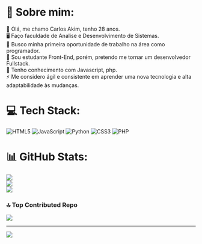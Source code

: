# 💫 Sobre mim:
🔭 Olá, me chamo Carlos Akim, tenho 28 anos.<br>🖥  Faço faculdade de Analise e Desenvolvimento de Sistemas.<br>🤝 Busco minha primeira oportunidade de trabalho na área como programador.<br>🌱 Sou estudante Front-End, porém, pretendo me tornar um desenvolvedor Fullstack.<br>💬 Tenho conhecimento com Javascript, php.<br>⚡ Me considero ágil e consistente em aprender uma nova tecnologia e alta adaptabilidade às mudanças.


# 💻 Tech Stack:
![HTML5](https://img.shields.io/badge/html5-%23E34F26.svg?style=for-the-badge&logo=html5&logoColor=white) ![JavaScript](https://img.shields.io/badge/javascript-%23323330.svg?style=for-the-badge&logo=javascript&logoColor=%23F7DF1E) ![Python](https://img.shields.io/badge/python-3670A0?style=for-the-badge&logo=python&logoColor=ffdd54) ![CSS3](https://img.shields.io/badge/css3-%231572B6.svg?style=for-the-badge&logo=css3&logoColor=white) ![PHP](https://img.shields.io/badge/php-%23777BB4.svg?style=for-the-badge&logo=php&logoColor=white)
# 📊 GitHub Stats:
![](https://github-readme-stats.vercel.app/api?username=CarlosAkim&theme=tokyonight&hide_border=true&include_all_commits=false&count_private=false)<br/>
![](https://github-readme-streak-stats.herokuapp.com/?user=CarlosAkim&theme=tokyonight&hide_border=true)<br/>
![](https://github-readme-stats.vercel.app/api/top-langs/?username=CarlosAkim&theme=tokyonight&hide_border=true&include_all_commits=false&count_private=false&layout=compact)

### 🔝 Top Contributed Repo
![](https://github-contributor-stats.vercel.app/api?username=CarlosAkim&limit=5&theme=dark&combine_all_yearly_contributions=true)

---
[![](https://visitcount.itsvg.in/api?id=CarlosAkim&icon=0&color=0)](https://visitcount.itsvg.in)

<!-- Proudly created with GPRM ( https://gprm.itsvg.in ) -->
